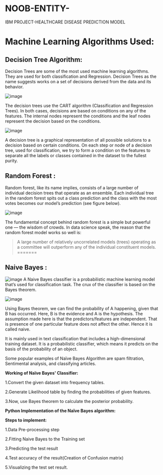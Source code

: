# NOOB-ENTITY-
IBM PROJECT-HEALTHCARE DISEASE PREDICTION MODEL

# Machine Learning Algorithms Used:
## Decision Tree Algorithm:
Decision Trees are some of the most used machine learning algorithms. They are used for both classification and Regression. Decision Trees as the name suggests works on a set of decisions derived from the data and its behavior.


![image](https://user-images.githubusercontent.com/83334866/143196618-321426e4-e646-477d-ae8c-5ab3de4a8ee3.png)

The decision trees use the CART algorithm (Classification and Regression Trees). In both cases, decisions are based on conditions on any of the features. The internal nodes represent the conditions and the leaf nodes represent the decision based on the conditions.


![image](https://user-images.githubusercontent.com/83334866/143196697-08e259c2-2f67-469e-99e8-3ee26455c436.png)


A decision tree is a graphical representation of all possible solutions to a decision based on certain conditions.
On each step or node of a decision tree, used for classification, we try to form a condition on the features to separate all the labels or classes contained in the dataset to the fullest purity.


## Random Forest :
Random forest, like its name implies, consists of a large number of individual decision trees that operate as an ensemble.
Each individual tree in the random forest spits out a class prediction and the class with the 
most votes becomes our model’s prediction (see figure below).

![image](https://user-images.githubusercontent.com/48887731/143194427-43aa4134-5616-4819-b97d-f6ae1497a076.png)

The fundamental concept behind random forest is a simple but powerful one — the wisdom of crowds. In data science speak,
the reason that the random forest model works so well is:
>A large number of relatively uncorrelated models (trees) operating as a committee will outperform any of the individual constituent models.
=======



## Naive Bayes  :
![image](https://user-images.githubusercontent.com/83333946/143196439-05a4a597-2003-47f9-b923-9944018959ee.png)
A Naive Bayes classifier is a probabilistic machine learning model that’s used for classification task. The crux of the classifier is based on the Bayes theorem.

![image](https://user-images.githubusercontent.com/83333946/143196612-4dd44a44-28ab-45a0-8a18-b33c42943232.png)

Using Bayes theorem, we can find the probability of A happening, given that B has occurred. Here, B is the evidence and A is the hypothesis. The assumption made here is that the predictors/features are independent. That is presence of one particular feature does not affect the other. Hence it is called naive.

It is mainly used in text classification that includes a high-dimensional training dataset.
It is a probabilistic classifier, which means it predicts on the basis of the probability of an object.

Some popular examples of Naïve Bayes Algorithm are spam filtration, Sentimental analysis, and classifying articles.

**Working of Naïve Bayes' Classifier:**

1.Convert the given dataset into frequency tables.

2.Generate Likelihood table by finding the probabilities of given features.

3.Now, use Bayes theorem to calculate the posterior probability.

**Python Implementation of the Naïve Bayes algorithm:**

**Steps to implement:**

  1.Data Pre-processing step
  
  2.Fitting Naive Bayes to the Training set
  
  3.Predicting the test result
  
  4.Test accuracy of the result(Creation of Confusion matrix)
  
  5.Visualizing the test set result.


